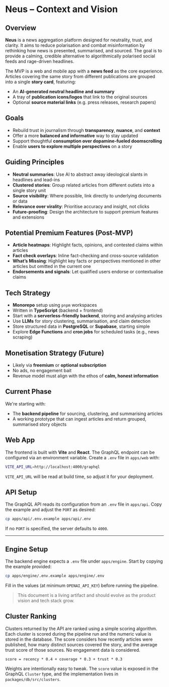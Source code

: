 # Neus – Context and Vision

## Overview

**Neus** is a news aggregation platform designed for neutrality, trust, and clarity. It aims to reduce polarisation and combat misinformation by rethinking how news is presented, summarised, and sourced. The goal is to provide a calming, credible alternative to algorithmically polarised social feeds and rage-driven headlines.

The MVP is a web and mobile app with a **news feed** as the core experience. Articles covering the same story from different publications are grouped into a single **story card**, featuring:

- An **AI-generated neutral headline and summary**
- A tray of **publication icons/logos** that link to the original sources
- Optional **source material links** (e.g. press releases, research papers)

## Goals

- Rebuild trust in journalism through **transparency**, **nuance**, and **context**
- Offer a more **balanced and informative** way to stay updated
- Support thoughtful **consumption over dopamine-fueled doomscrolling**
- Enable **users to explore multiple perspectives** on a story

## Guiding Principles

- **Neutral summaries**: Use AI to abstract away ideological slants in headlines and lead-ins
- **Clustered stories**: Group related articles from different outlets into a single story unit
- **Source visibility**: Where possible, link directly to underlying documents or data
- **Relevance over virality**: Prioritise accuracy and insight, not clicks
- **Future-proofing**: Design the architecture to support premium features and extensions

## Potential Premium Features (Post-MVP)

- **Article heatmaps**: Highlight facts, opinions, and contested claims within articles
- **Fact check overlays**: Inline fact-checking and cross-source validation
- **What’s Missing**: Highlight key facts or perspectives mentioned in other articles but omitted in the current one
- **Endorsements and signals**: Let qualified users endorse or contextualise claims

## Tech Strategy

- **Monorepo** setup using `pnpm` workspaces
- Written in **TypeScript** (backend + frontend)
- Start with a **serverless-friendly backend**, storing and analysing articles
- Use **LLMs** for story clustering, summarisation, and claim detection
- Store structured data in **PostgreSQL** or **Supabase**, starting simple
- Explore **Edge Functions** and **cron jobs** for scheduled tasks (e.g., news scraping)

## Monetisation Strategy (Future)

- Likely via **freemium** or **optional subscription**
- No ads, no engagement bait
- Revenue model must align with the ethos of **calm, honest information**

## Current Phase

We're starting with:

- The **backend pipeline** for sourcing, clustering, and summarising articles
- A working prototype that can ingest articles and return grouped, summarised story objects

## Web App

The frontend is built with **Vite** and **React**. The GraphQL endpoint can be
configured via an environment variable. Create a `.env` file in `apps/web` with:

```bash
VITE_API_URL=http://localhost:4000/graphql
```

`VITE_API_URL` will be read at build time, so adjust it for your deployment.

## API Setup

The GraphQL API reads its configuration from an `.env` file in `apps/api`.
Copy the example and adjust the `PORT` as desired:

```bash
cp apps/api/.env.example apps/api/.env
```

If no `PORT` is specified, the server defaults to `4000`.

---

## Engine Setup

The backend engine expects a `.env` file under `apps/engine`.
Start by copying the example provided:

```bash
cp apps/engine/.env.example apps/engine/.env
```

Fill in the values (at minimum `OPENAI_API_KEY`) before running the pipeline.


> This document is a living artifact and should evolve as the product vision and tech stack grow.

## Cluster Ranking

Clusters returned by the API are ranked using a simple scoring algorithm. Each cluster
is scored during the pipeline run and the numeric value is stored in the database.
The score considers how recently articles were published, how many distinct sources
covered the story, and the average trust score of those sources. No engagement data
is considered.

```
score = recency * 0.4 + coverage * 0.3 + trust * 0.3
```

Weights are intentionally easy to tweak. The `score` value is exposed in the GraphQL
`Cluster` type, and the implementation lives in `packages/db/src/clusters`.
